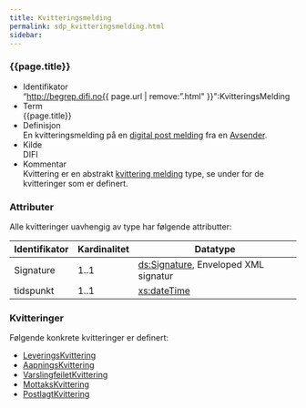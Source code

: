 ```yaml
---
title: Kvitteringsmelding
permalink: sdp_kvitteringsmelding.html
sidebar:
---
```


### {{page.title}}

  - Identifikator  
    “http://begrep.difi.no{{ page.url | remove:”.html"
    }}":KvitteringsMelding
  - Term  
    {{page.title}}
  - Definisjon  
    En kvitteringsmelding på en [digital post
    melding](DigitalPostMelding.md) fra en [Avsender](../begrep/Avsender.md).
  - Kilde  
    DIFI
  - Kommentar  
    Kvittering er en abstrakt [kvittering melding](index.md) type, se under
    for de kvitteringer som er definert.

### Attributer

Alle kvitteringer uavhengig av type har følgende attributter:

| Identifikator | Kardinalitet | Datatype |
| ---| --- | --- |
| Signature | 1..1 | [ds:Signature](https://www.oasis-open.org/committees/download.php/21256/wss-v1.1-spec-errata-os-SOAPMessageSecurity.htm#_Toc118717148), Enveloped XML signatur |
| tidspunkt | 1..1 | [xs:dateTime](http://www.w3.org/TR/xmlschema-2/#dateTime) |

### Kvitteringer

Følgende konkrete kvitteringer er definert:

  - [LeveringsKvittering](LeveringsKvittering.md)
  - [AapningsKvittering](AapningsKvittering.md)
  - [VarslingfeiletKvittering](VarslingfeiletKvittering.md)
  - [MottaksKvittering](MottaksKvittering.md)
  - [PostlagtKvittering](PostlagtKvittering.md)
